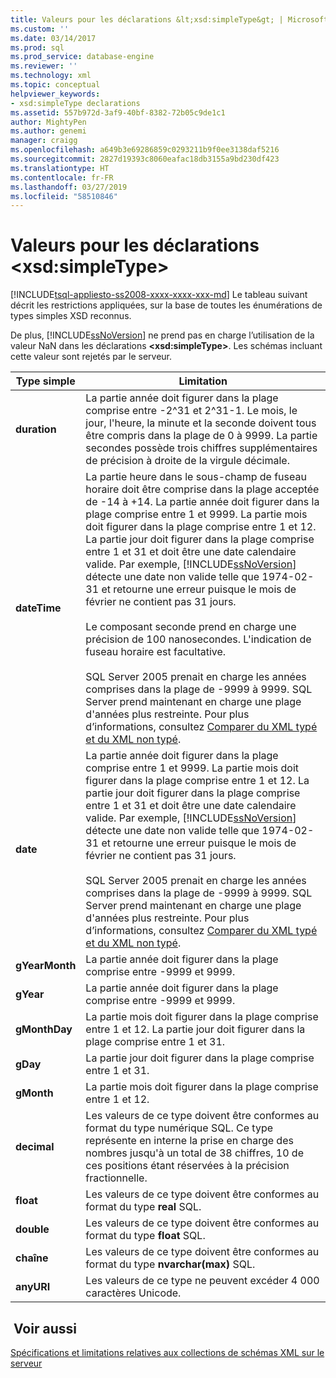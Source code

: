 ```yaml
---
title: Valeurs pour les déclarations &lt;xsd:simpleType&gt; | Microsoft Docs
ms.custom: ''
ms.date: 03/14/2017
ms.prod: sql
ms.prod_service: database-engine
ms.reviewer: ''
ms.technology: xml
ms.topic: conceptual
helpviewer_keywords:
- xsd:simpleType declarations
ms.assetid: 557b972d-3af9-40bf-8382-72b05c9de1c1
author: MightyPen
ms.author: genemi
manager: craigg
ms.openlocfilehash: a649b3e69286859c0293211b9f0ee3138daf5216
ms.sourcegitcommit: 2827d19393c8060eafac18db3155a9bd230df423
ms.translationtype: HT
ms.contentlocale: fr-FR
ms.lasthandoff: 03/27/2019
ms.locfileid: "58510846"
---
```

# <a name="values-for-ltxsdsimpletypegt-declarations"></a>Valeurs pour les déclarations &lt;xsd:simpleType&gt;
[!INCLUDE[tsql-appliesto-ss2008-xxxx-xxxx-xxx-md](../../includes/tsql-appliesto-ss2008-xxxx-xxxx-xxx-md.md)]
  Le tableau suivant décrit les restrictions appliquées, sur la base de toutes les énumérations de types simples XSD reconnus.  
  
 De plus, [!INCLUDE[ssNoVersion](../../includes/ssnoversion-md.md)] ne prend pas en charge l’utilisation de la valeur NaN dans les déclarations **\<xsd:simpleType>**. Les schémas incluant cette valeur sont rejetés par le serveur.  
  
|Type simple|Limitation|  
|-----------------|----------------|  
|**duration**|La partie année doit figurer dans la plage comprise entre -2^31 et 2^31-1. Le mois, le jour, l'heure, la minute et la seconde doivent tous être compris dans la plage de 0 à 9999. La partie secondes possède trois chiffres supplémentaires de précision à droite de la virgule décimale.|  
|**dateTime**|La partie heure dans le sous-champ de fuseau horaire doit être comprise dans la plage acceptée de -14 à +14. La partie année doit figurer dans la plage comprise entre 1 et 9999. La partie mois doit figurer dans la plage comprise entre 1 et 12. La partie jour doit figurer dans la plage comprise entre 1 et 31 et doit être une date calendaire valide. Par exemple, [!INCLUDE[ssNoVersion](../../includes/ssnoversion-md.md)] détecte une date non valide telle que 1974-02-31 et retourne une erreur puisque le mois de février ne contient pas 31 jours.<br /><br /> Le composant seconde prend en charge une précision de 100 nanosecondes. L'indication de fuseau horaire est facultative.<br /><br /> SQL Server 2005 prenait en charge les années comprises dans la plage de -9999 à 9999. SQL Server prend maintenant en charge une plage d'années plus restreinte. Pour plus d’informations, consultez [Comparer du XML typé et du XML non typé](../../relational-databases/xml/compare-typed-xml-to-untyped-xml.md).|  
|**date**|La partie année doit figurer dans la plage comprise entre 1 et 9999. La partie mois doit figurer dans la plage comprise entre 1 et 12. La partie jour doit figurer dans la plage comprise entre 1 et 31 et doit être une date calendaire valide. Par exemple, [!INCLUDE[ssNoVersion](../../includes/ssnoversion-md.md)] détecte une date non valide telle que 1974-02-31 et retourne une erreur puisque le mois de février ne contient pas 31 jours.<br /><br /> SQL Server 2005 prenait en charge les années comprises dans la plage de -9999 à 9999. SQL Server prend maintenant en charge une plage d'années plus restreinte. Pour plus d’informations, consultez [Comparer du XML typé et du XML non typé](../../relational-databases/xml/compare-typed-xml-to-untyped-xml.md).|  
|**gYearMonth**|La partie année doit figurer dans la plage comprise entre -9999 et 9999.|  
|**gYear**|La partie année doit figurer dans la plage comprise entre -9999 et 9999.|  
|**gMonthDay**|La partie mois doit figurer dans la plage comprise entre 1 et 12. La partie jour doit figurer dans la plage comprise entre 1 et 31.|  
|**gDay**|La partie jour doit figurer dans la plage comprise entre 1 et 31.|  
|**gMonth**|La partie mois doit figurer dans la plage comprise entre 1 et 12.|  
|**decimal**|Les valeurs de ce type doivent être conformes au format du type numérique SQL. Ce type représente en interne la prise en charge des nombres jusqu'à un total de 38 chiffres, 10 de ces positions étant réservées à la précision fractionnelle.|  
|**float**|Les valeurs de ce type doivent être conformes au format du type **real** SQL.|  
|**double**|Les valeurs de ce type doivent être conformes au format du type **float** SQL.|  
|**chaîne**|Les valeurs de ce type doivent être conformes au format du type **nvarchar(max)** SQL.|  
|**anyURI**|Les valeurs de ce type ne peuvent excéder 4 000 caractères Unicode.|  
  
## <a name="see-also"></a> Voir aussi  
 [Spécifications et limitations relatives aux collections de schémas XML sur le serveur](../../relational-databases/xml/requirements-and-limitations-for-xml-schema-collections-on-the-server.md)  
  
  
